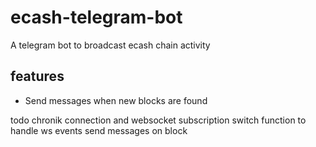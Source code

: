 # ecash-telegram-bot

A telegram bot to broadcast ecash chain activity

## features

-   Send messages when new blocks are found

todo
chronik connection and websocket subscription
switch function to handle ws events
send messages on block
